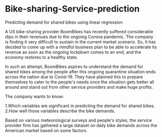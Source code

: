 # Bike-sharing-Service-prediction
Predicting demand for shared bikes using linear regression

A US bike-sharing provider BoomBikes has recently suffered considerable dips in their revenues due to the ongoing Corona pandemic. The company is finding it very difficult to sustain in the current market scenario. So, it has decided to come up with a mindful business plan to be able to accelerate its revenue as soon as the ongoing lockdown comes to an end, and the economy restores to a healthy state. 


In such an attempt, BoomBikes aspires to understand the demand for shared bikes among the people after this ongoing quarantine situation ends across the nation due to Covid-19. They have planned this to prepare themselves to cater to the people's needs once the situation gets better all around and stand out from other service providers and make huge profits.

The company wants to know:

1.Which variables are significant in predicting the demand for shared bikes.
2.How well those variables describe the bike demands.

Based on various meteorological surveys and people's styles, the service provider firm has gathered a large dataset on daily bike demands across the American market based on some factors. 